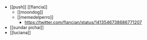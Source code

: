 - [[push]] [[flancia]]
	- [[moondog]]
	- [[memedelperro]]
		- https://twitter.com/flancian/status/1413546738686771207
- [[sundar pichai]]
- [[luciana]]